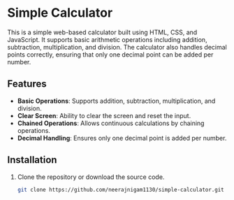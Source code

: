 # Simple Calculator

This is a simple web-based calculator built using HTML, CSS, and JavaScript. It supports basic arithmetic operations including addition, subtraction, multiplication, and division. The calculator also handles decimal points correctly, ensuring that only one decimal point can be added per number.

## Features

- **Basic Operations**: Supports addition, subtraction, multiplication, and division.
- **Clear Screen**: Ability to clear the screen and reset the input.
- **Chained Operations**: Allows continuous calculations by chaining operations.
- **Decimal Handling**: Ensures only one decimal point is added per number.

## Installation

1. Clone the repository or download the source code.

   ```bash
   git clone https://github.com/neerajnigam1130/simple-calculator.git
